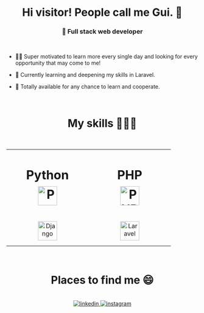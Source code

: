 
<div align="center"> 
  <h1>Hi visitor! People call me Gui. 👋</h1>
  <h3>🌠 Full stack web developer</h3><br/>
</div>
<ul>
<li><p>👨‍🎓 Super motivated to learn more every single day and looking for every opportunity that may come to me!</p></li>
<li><p>🌱 Currently learning and deepening my skills in Laravel. </p></li>
<li><p>📌 Totally available for any chance to learn and cooperate. </p></li>
</ul>
<br>

<h1 align="center">My skills 👨🏽‍💻</h1>
<br>
<table align="center">
  
<tr> 
  <td valign="top"width="200px">
    <h1 align="center"> Python <br> <img style="margin: 10px" src="https://profilinator.rishav.dev/skills-assets/python-original.svg" alt="Python" height="50" />   </h1> 
    <div align="center">  
      <img style="margin: 10px" src="https://profilinator.rishav.dev/skills-assets/django-original.svg" alt="Django" height="50" /> <br>
    </div>
  </td>
<td valign="top" width="200px">
<h1 align="center"> PHP <br> <img style="margin: 10px" src="https://profilinator.rishav.dev/skills-assets/php-original.svg" alt="PHP" height="50" /> </h1> 


<div align="center">
<a href="https://laravel.com/" target="_blank"><img style="margin: 10px" src="https://profilinator.rishav.dev/skills-assets/laravel-plain-wordmark.svg" alt="Laravel" height="50" /></a>   
</div>
</td>
</table>  
<br>
<div align="center">
<h1> Places to find me 😄</h1>
  <br>
  <a href="https://www.linkedin.com/in/guilherme-ferreira-228136238/" target="_blank">
  <img src=https://img.shields.io/badge/linkedin-%231E77B5.svg?&style=for-the-badge&logo=linkedin&logoColor=white alt=linkedin style="margin-bottom: 5px;" />
  </a>
  <a href="https://instagram.com/csdgiiwh" target="_blank">
  <img src=https://img.shields.io/badge/instagram-%23000000.svg?&style=for-the-badge&logo=instagram&logoColor=white alt=instagram style="margin-bottom: 5px;" />
  </a>  
</div>

<!--
<div align="center">
  <img height="180em" src="https://github-readme-stats.vercel.app/api?username=campoozh&show_icons=true&theme=dark&include_all_commits=true&count_private=true"/>
</div><br>
-->


